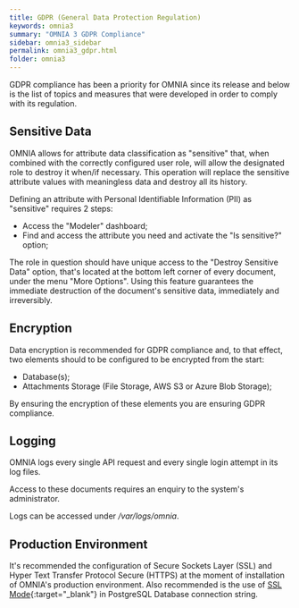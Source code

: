 ```yaml
---
title: GDPR (General Data Protection Regulation)
keywords: omnia3
summary: "OMNIA 3 GDPR Compliance"
sidebar: omnia3_sidebar
permalink: omnia3_gdpr.html
folder: omnia3
---
```


GDPR compliance has been a priority for OMNIA since its release and below is the list of topics and measures that were developed in order to comply with its regulation.

## Sensitive Data

OMNIA allows for attribute data classification as "sensitive" that, when combined with the correctly configured user role, will allow the designated role to destroy it when/if necessary. This operation will replace the sensitive attribute values with meaningless data and destroy all its history.

Defining an attribute with Personal Identifiable Information (PII) as "sensitive" requires 2 steps:

- Access the "Modeler" dashboard;
- Find and access the attribute you need and activate the "Is sensitive?" option;

The role in question should have unique access to the "Destroy Sensitive Data" option, that's located at the bottom left corner of every document, under the menu "More Options". Using this feature guarantees the immediate destruction of the document's sensitive data, immediately and irreversibly.

## Encryption

Data encryption is recommended for GDPR compliance and, to that effect, two elements should to be configured to be encrypted from the start:

- Database(s);
- Attachments Storage (File Storage, AWS S3 or Azure Blob Storage);

By ensuring the encryption of these elements you are ensuring GDPR compliance.

## Logging

OMNIA logs every single API request and every single login attempt in its log files.

Access to these documents requires an enquiry to the system's administrator.

Logs can be accessed under _/var/logs/omnia_.

## Production Environment

It's recommended the configuration of Secure Sockets Layer (SSL) and Hyper Text Transfer Protocol Secure (HTTPS) at the moment of installation of OMNIA's production environment. Also recommended is the use of [SSL Mode](https://www.npgsql.org/doc/connection-string-parameters.html){:target="\_blank"} in PostgreSQL Database connection string.

